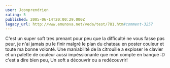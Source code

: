 ```yaml
---
user: Jconprendrien
rating: 5
published: 2005-06-14T20:00:29.000Z
legacy_url: http://www.emunova.net/veda/test/781.htm#comment-3257
---
```

C'est un super soft tres prenant pour peu que la difficulté ne vous fasse pas peur, je n'ai jamais pu le finir malgré le plan du chateau en poster couleur et toute ma bonne volonté. Une maniabilité de la citrouille a exploser le clavier et un palette de couleur aussi impéssionante que mon compte en banque :D c'est a dire bien peu, Un soft a découvrir ou a redécouvrir!